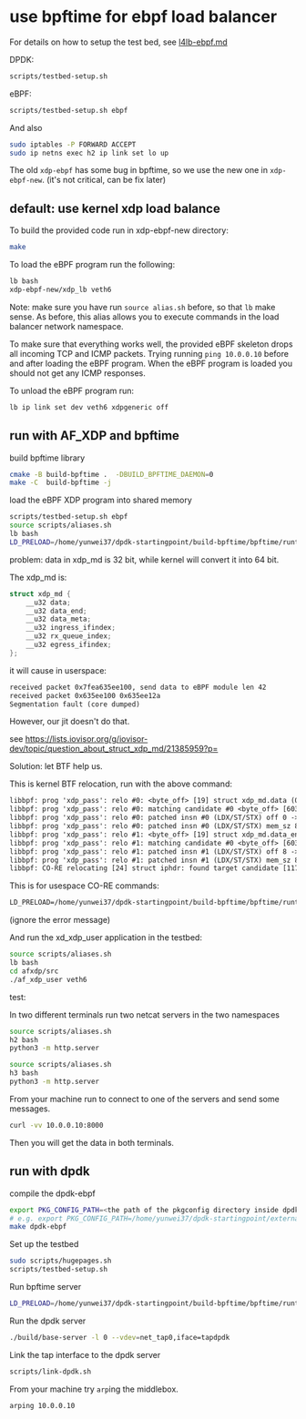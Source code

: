 # use bpftime for ebpf load balancer

For details on how to setup the test bed, see [l4lb-ebpf.md](l4lb-ebpf.md)

DPDK:

```sh
scripts/testbed-setup.sh
```

eBPF:

```sh
scripts/testbed-setup.sh ebpf
```

And also

```sh
sudo iptables -P FORWARD ACCEPT
sudo ip netns exec h2 ip link set lo up
```

The old `xdp-ebpf` has some bug in bpftime, so we use the new one in `xdp-ebpf-new`. (it's not critical, can be fix later)

## default: use kernel xdp load balance

To build the provided code run in xdp-ebpf-new directory:

```sh
make
```

To load the eBPF program run the following:

```sh
lb bash
xdp-ebpf-new/xdp_lb veth6
```

Note: make sure you have run `source alias.sh` before, so that `lb` make sense.
As before, this alias allows you to execute commands in the load balancer network namespace.

To make sure that everything works well, the provided eBPF skeleton drops all incoming TCP and ICMP packets.
Trying running `ping 10.0.0.10` before and after loading the eBPF program.
When the eBPF program is loaded you should not get any ICMP responses.

To unload the eBPF program run:

```sh
lb ip link set dev veth6 xdpgeneric off
```

## run with AF_XDP and bpftime

build bpftime library

```sh
cmake -B build-bpftime .  -DBUILD_BPFTIME_DAEMON=0
make -C  build-bpftime -j
```

load the eBPF XDP program into shared memory

```sh
scripts/testbed-setup.sh ebpf
source scripts/aliases.sh
lb bash
LD_PRELOAD=/home/yunwei37/dpdk-startingpoint/build-bpftime/bpftime/runtime/syscall-server/libbpftime-syscall-server.so SPDLOG_LEVEL=trace xdp-ebpf-new/xdp_lb veth6 /home/yunwei37/dpdk-startingpoint/xdp-ebpf-new/base.btf
```

problem: data in xdp_md is 32 bit, while kernel will convert it into 64 bit.

The xdp_md is:

```c
struct xdp_md {
    __u32 data;
    __u32 data_end;
    __u32 data_meta;
    __u32 ingress_ifindex;
    __u32 rx_queue_index;
    __u32 egress_ifindex;
};
```

it will cause in userspace:

```txt
received packet 0x7fea635ee100, send data to eBPF module len 42
received packet 0x635ee100 0x635ee12a
Segmentation fault (core dumped)
```

However, our jit doesn't do that.

see <https://lists.iovisor.org/g/iovisor-dev/topic/question_about_struct_xdp_md/21385959?p=>

Solution: let BTF help us.

This is kernel BTF relocation, run with the above command:

```txt
libbpf: prog 'xdp_pass': relo #0: <byte_off> [19] struct xdp_md.data (0:0 @ offset 0)
libbpf: prog 'xdp_pass': relo #0: matching candidate #0 <byte_off> [6034] struct xdp_md.data (0:0 @ offset 0)
libbpf: prog 'xdp_pass': relo #0: patched insn #0 (LDX/ST/STX) off 0 -> 0
libbpf: prog 'xdp_pass': relo #0: patched insn #0 (LDX/ST/STX) mem_sz 8 -> 4
libbpf: prog 'xdp_pass': relo #1: <byte_off> [19] struct xdp_md.data_end (0:1 @ offset 8)
libbpf: prog 'xdp_pass': relo #1: matching candidate #0 <byte_off> [6034] struct xdp_md.data_end (0:1 @ offset 4)
libbpf: prog 'xdp_pass': relo #1: patched insn #1 (LDX/ST/STX) off 8 -> 4
libbpf: prog 'xdp_pass': relo #1: patched insn #1 (LDX/ST/STX) mem_sz 8 -> 4
libbpf: CO-RE relocating [24] struct iphdr: found target candidate [11775] struct iphdr in [vmlinux]
```

This is for usespace CO-RE commands:

```txt
LD_PRELOAD=/home/yunwei37/dpdk-startingpoint/build-bpftime/bpftime/runtime/syscall-server/libbpftime-syscall-server.so SPDLOG_LEVEL=trace xdp-ebpf-new/xdp_lb veth6 /home/yunwei37/dpdk-startingpoint/xdp-ebpf-new/base.btf
```

(ignore the error message)

And run the xd_xdp_user application in the testbed:

```sh
source scripts/aliases.sh
lb bash
cd afxdp/src
./af_xdp_user veth6
```

test:

In two different terminals run two netcat servers in the two namespaces

```sh
source scripts/aliases.sh
h2 bash
python3 -m http.server
```

```sh
source scripts/aliases.sh
h3 bash
python3 -m http.server
```

From your machine run to connect to one of the servers and send some messages.

```sh
curl -vv 10.0.0.10:8000
```

Then you will get the data in both terminals.

## run with dpdk

compile the dpdk-ebpf

```sh
export PKG_CONFIG_PATH=<the path of the pkgconfig directory inside dpdk>
# e.g. export PKG_CONFIG_PATH=/home/yunwei37/dpdk-startingpoint/external/dpdk/install-dir/lib/x86_64-linux-gnu/pkgconfig
make dpdk-ebpf
```

Set up the testbed

```sh
sudo scripts/hugepages.sh
scripts/testbed-setup.sh 
```

Run bpftime server

```sh
LD_PRELOAD=/home/yunwei37/dpdk-startingpoint/build-bpftime/bpftime/runtime/syscall-server/libbpftime-syscall-server.so SPDLOG_LEVEL=trace xdp-ebpf-new/xdp_lb veth6 /home/yunwei37/dpdk-startingpoint/xdp-ebpf-new/base.btf
```

Run the dpdk server

```sh
./build/base-server -l 0 --vdev=net_tap0,iface=tapdpdk
```

Link the tap interface to the dpdk server

```sh
scripts/link-dpdk.sh
```

From your machine try `arp`ing the middlebox.

```sh
arping 10.0.0.10
```

